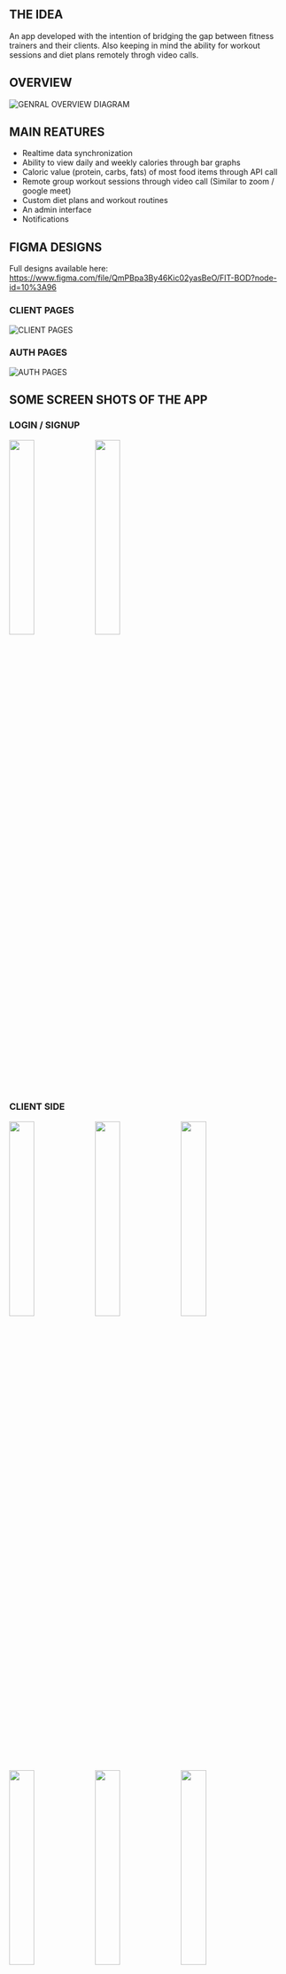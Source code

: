 ## THE IDEA
An app developed with the intention of bridging the gap between fitness trainers and their clients. Also keeping in mind the ability for workout sessions and diet plans remotely throgh video calls.

## OVERVIEW
![GENRAL OVERVIEW DIAGRAM](https://user-images.githubusercontent.com/50352881/185383281-17fd6487-a4bb-46e4-a185-f4a29e938df6.png)

## MAIN REATURES
* Realtime data synchronization
* Ability to view daily and weekly calories through bar graphs
* Caloric value (protein, carbs, fats) of most food items through API call
* Remote group workout sessions through video call (Similar to zoom / google meet)
* Custom diet plans and workout routines
* An admin interface
* Notifications

## FIGMA DESIGNS
Full designs available here: https://www.figma.com/file/QmPBpa3By46Kic02yasBeO/FIT-BOD?node-id=10%3A96

### CLIENT PAGES
![CLIENT PAGES](https://user-images.githubusercontent.com/50352881/188365366-0509d9e5-c8a9-43dd-b8d0-ad48ede5ced9.png)
### AUTH PAGES
![AUTH PAGES](https://user-images.githubusercontent.com/50352881/188365344-e0b3e622-1812-4880-8b18-ca317675a1b7.png)

## SOME SCREEN SHOTS OF THE APP
### LOGIN / SIGNUP
<p float="center">
  <img src="https://user-images.githubusercontent.com/50352881/188368161-2c66110a-9b11-46bf-a049-a922cb4d671c.jpg" width="30%" />
  <img src="https://user-images.githubusercontent.com/50352881/188368164-3b122f92-6af2-49f0-9070-f7bf1c5212e2.jpg" width="30%" />
</p>

### CLIENT SIDE
<p float="left">
  <img src="https://user-images.githubusercontent.com/50352881/188368561-5c2ccf43-d507-4dd2-856b-5917d3322da3.jpg" width="30%" />
  <img src="https://user-images.githubusercontent.com/50352881/188368576-9e4562af-a2ee-4e49-abea-403e61cd76d6.jpg" width="30%" />
  <img src="https://user-images.githubusercontent.com/50352881/188368610-d67de4f8-82f2-43f2-a33e-626a4015a0bd.jpg" width="30%" />
  <img src="https://user-images.githubusercontent.com/50352881/188368625-371e6883-9838-4ebb-a1e2-fedbe9e1e24b.jpg" width="30%" />
  <img src="https://user-images.githubusercontent.com/50352881/188368650-54828676-df5b-4daa-86be-0888ee5a6fe0.jpg" width="30%" />
  <img src="https://user-images.githubusercontent.com/50352881/188368710-deaa29f4-9d5c-41c0-9907-df7565b6b6e0.jpg" width="30%" />
  <img src="https://user-images.githubusercontent.com/50352881/188368718-aefa5aa4-e685-4b48-be8d-1694a725e6c4.jpg" width="30%" />
</p>

### TRAINER SIDE
<p float="left">
  <img src="https://user-images.githubusercontent.com/50352881/188369589-17876f2f-b8a8-44f6-b9fe-55ee7ce2f41f.jpg" width="30%" />
  <img src="https://user-images.githubusercontent.com/50352881/188369602-e1fe5ca1-0072-4b68-982d-e1d65c615b69.jpg" width="30%" />
  <img src="https://user-images.githubusercontent.com/50352881/188369608-39a9337e-5f4d-4a2a-b875-7a0be82a627b.jpg" width="30%" />
</p>

### VIDEO CALL
<p float="left">
  <img src="https://user-images.githubusercontent.com/50352881/188369760-2f1bcaf4-365f-4191-88db-8cc2e6244d54.jpg" width="30%" />
</p>
